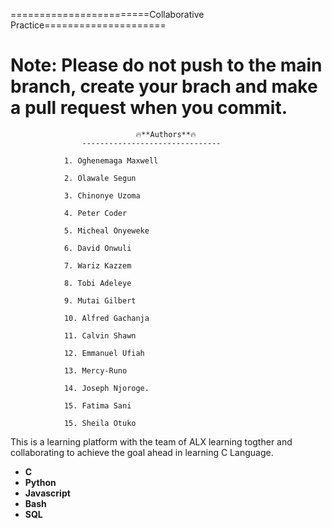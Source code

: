 
========================Collaborative Practice=====================

# Note: Please do not push to the main branch, create your brach and make a pull request when you commit. 

                                🔥**Authors**🔥
                    -------------------------------
                
                1. Oghenemaga Maxwell

                2. Olawale Segun

                3. Chinonye Uzoma

                4. Peter Coder

                5. Micheal Onyeweke

                6. David Onwuli

                7. Wariz Kazzem

                8. Tobi Adeleye

                9. Mutai Gilbert

                10. Alfred Gachanja

                11. Calvin Shawn

                12. Emmanuel Ufiah

                13. Mercy-Runo
                
                14. Joseph Njoroge.
                
                15. Fatima Sani
                
                15. Sheila Otuko


This is a learning platform with the team of ALX learning togther and collaborating to achieve the goal ahead in learning C Language.

+ **C**
+ **Python**
+ **Javascript**
+ **Bash**
+ **SQL**
